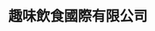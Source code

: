 ---
title: "趣味飲食國際有限公司"
description: "趣味飲食國際有限公司"
layout: shop
keywords:
  - 美食競賽
  - 台灣美食
  - 美食精選
datePublished: "2025-06-30"
dateModified: "2025-07-02"
city: ""
district: ""
address: ""
phone: ""
geo: ""
google_map: ""
footinder: ""
official: "https://www.instagram.com/yi.shui2024"
award:
  - name: "台北國際牛肉麵節"
    year: "2024"
    entries:
      - group: "調理包組"
        cooking_style: "清燉"
        rank: ""

---